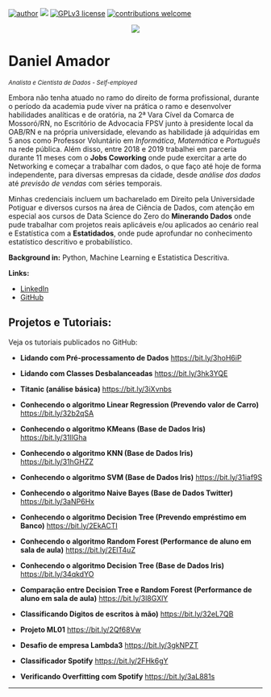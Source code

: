 [![author](https://img.shields.io/badge/author-daniel-red.svg)](https://www.linkedin.com/in/daniel-sousa-amador) [![](https://img.shields.io/badge/python-3.6+-blue.svg)](https://www.python.org/downloads/release/python-365/) [![GPLv3 license](https://img.shields.io/badge/License-GPLv3-blue.svg)](http://perso.crans.org/besson/LICENSE.html) [![contributions welcome](https://img.shields.io/badge/contributions-welcome-brightgreen.svg?style=flat)](https://github.com/danielamador12)

<p align="center">
  <img src="https://github.com/danielamador12/Portfolio/blob/master/github.png" >
</p>

# Daniel Amador
<sub>*Analista e Cientista de Dados - Self-employed*</sub>

Embora não tenha atuado no ramo do direito de forma profissional, durante o período da academia pude viver na prática o ramo e desenvolver habilidades analíticas e de oratória, na 2ª Vara Cível da Comarca de Mossoró/RN, no Escritório de Advocacia FPSV junto à presidente local da OAB/RN e na própria universidade, elevando as habilidade já adquiridas em 5 anos como Professor Voluntário em *Informática*, *Matemática* e *Português* na rede pública. Além disso, entre 2018 e 2019 trabalhei em parceria durante 11 meses com o **Jobs Coworking** onde pude exercitar a arte do Networking e começar a trabalhar com dados, o que faço até hoje de forma independente, para diversas empresas da cidade, desde *análise dos dados* até *previsão de vendas* com séries temporais.

Minhas credenciais incluem um bacharelado em Direito pela Universidade Potiguar e diversos cursos na área de Ciência de Dados, com atenção em especial aos cursos de Data Science do Zero do **Minerando Dados** onde pude trabalhar com projetos reais aplicáveis e/ou aplicados ao cenário real e Estatística com a **Estatidados**, onde pude aprofundar no conhecimento estatístico descritivo e probabilístico.

**Background in:** Python, Machine Learning e Estatistica Descritiva.

**Links:**
* [LinkedIn](https://www.linkedin.com/in/daniel-sousa-amador)
* [GitHub](https://github.com/danielamador12)

## Projetos e Tutoriais:
Veja os tutoriais publicados no GitHub:

* **Lidando com Pré-processamento de Dados** https://bit.ly/3hoH6iP

* **Lidando com Classes Desbalanceadas** https://bit.ly/3hk3YQE

* **Titanic (análise básica)** https://bit.ly/3iXvnbs

* **Conhecendo o algoritmo Linear Regression (Prevendo valor de Carro)** https://bit.ly/32b2qSA

* **Conhecendo o algoritmo KMeans (Base de Dados Iris)** https://bit.ly/31llGha

* **Conhecendo o algoritmo KNN (Base de Dados Iris)** https://bit.ly/31hGHZZ

* **Conhecendo o algoritmo SVM (Base de Dados Iris)** https://bit.ly/31iaf9S

* **Conhecendo o algoritmo Naive Bayes (Base de Dados Twitter)** https://bit.ly/3aNP6Hx

* **Conhecendo o algoritmo Decision Tree (Prevendo empréstimo em Banco)** https://bit.ly/2EkACTI

* **Conhecendo o algoritmo Random Forest (Performance de aluno em sala de aula)** https://bit.ly/2ElT4uZ

* **Conhecendo o algoritmo Decision Tree (Base de Dados Iris)** https://bit.ly/34qkdYO

* **Comparação entre Decision Tree e Random Forest (Performance de aluno em sala de aula)** https://bit.ly/3l8GXlY

* **Classificando Digitos de escritos à mão)** https://bit.ly/32eL7QB

* **Projeto ML01** https://bit.ly/2Qf68Vw

* **Desafio de empresa Lambda3** https://bit.ly/3gkNPZT

* **Classificador Spotify** https://bit.ly/2FHk6gY

* **Verificando Overfitting com Spotify** https://bit.ly/3aL881s


---




